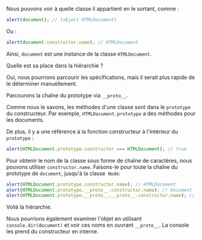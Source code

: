 
Nous pouvons voir à quelle classe il appartient en le sortant, comme :

```js run
alert(document); // [object HTMLDocument]
```

Ou :

```js run
alert(document.constructor.name); // HTMLDocument
```

Ainsi, `document` est une instance de la classe `HTMLDocument`.

Quelle est sa place dans la hiérarchie ?

Oui, nous pourrions parcourir les spécifications, mais il serait plus rapide de le déterminer manuellement.

Parcourons la chaîne du prototype via `__proto__`.

Comme nous le savons, les méthodes d'une classe sont dans le `prototype` du constructeur. Par exemple, `HTMLDocument.prototype` a des méthodes pour les documents.

De plus, il y a une référence à la fonction constructeur à l'intérieur du `prototype` :

```js run
alert(HTMLDocument.prototype.constructor === HTMLDocument); // true
```

Pour obtenir le nom de la classe sous forme de chaîne de caractères, nous pouvons utiliser `constructor.name`. Faisons-le pour toute la chaîne du prototype de `document`, jusqu'à la classe` Node`:

```js run
alert(HTMLDocument.prototype.constructor.name); // HTMLDocument
alert(HTMLDocument.prototype.__proto__.constructor.name); // Document
alert(HTMLDocument.prototype.__proto__.__proto__.constructor.name); // Node
```

Voilà la hiérarchie.

Nous pourrions également examiner l'objet en utilisant `console.dir(document)` et voir ces noms en ouvrant `__proto__`. La console les prend du constructeur en interne.
